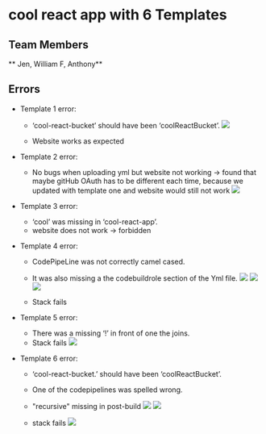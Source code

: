 # cool react app with 6 Templates
## Team Members
** Jen, William F, Anthony**

## Errors
+ Template 1 error:
  + ‘cool-react-bucket’ should have been ‘coolReactBucket’.
  ![](./images/aws1err1.png)

  + Website works as expected
+ Template 2 error:
  + No bugs when uploading yml but website not working -> found that maybe gitHub OAuth has to be different each time, because we updated with template one and website would still not work
  ![](./images/aws2pageErr1.png)
+ Template 3 error:
  + ‘cool’ was missing in ‘cool-react-app’.
  + website does not work -> forbidden
+ Template 4 error:
  + CodePipeLine was not correctly camel cased.
  + It was also missing a the codebuildrole section of the Yml file.
  ![](./images/aws4err1.png)
  ![](./images/aws4err2.png)
  ![](./images/aws4stackerr1.png)

  + Stack fails
+ Template 5 error:
  + There was a missing ‘!’ in front of one the joins.
  + Stack fails
  ![](./images/stack5err.png)


+ Template 6 error:
  + ‘cool-react-bucket.’ should have been ‘coolReactBucket’.
  + One of the codepipelines was spelled wrong.
  + "recursive" missing in post-build
  ![](./images/aws6err1.png)
  ![](./images/aws6err2.png)

  + stack fails
  ![](./images/aws6stackerr1.png)

